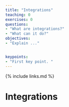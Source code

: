 ```yaml
---
title: "Integrations"
teaching: 0
exercises: 0
questions:
- "What are integrations?"
- "What can it do?"
objectives:
- "Explain ..."


keypoints:
- "First key point. "
---
```


{% include links.md %}


# Integrations

